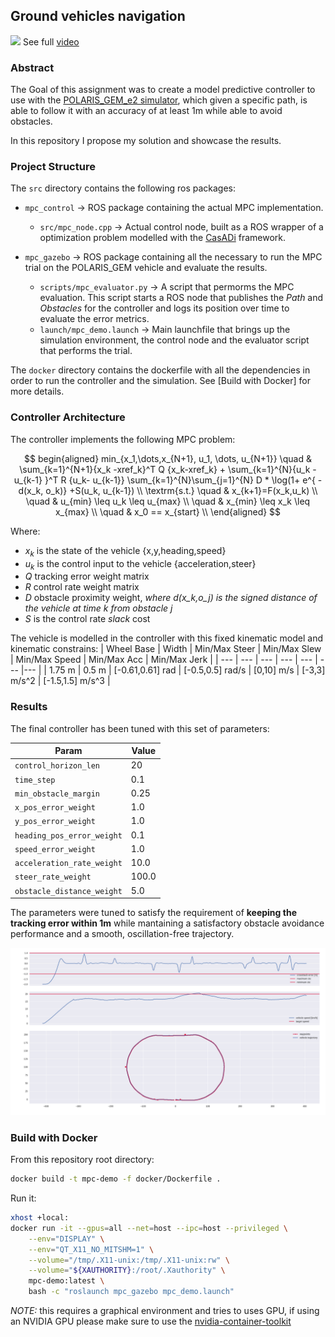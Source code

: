 ## Ground vehicles navigation

<a href="results"><img src="./images/banner.gif" width="600"></a>
See full [video](./mpc_demo.mp4)

### Abstract

The Goal of this assignment was to create a model predictive controller to use with the [POLARIS_GEM_e2 simulator](https://gitlab.engr.illinois.edu/gemillins/POLARIS_GEM_e2), which given a specific path, is able to follow it with an accuracy of at least 1m while able to avoid obstacles.

In this repository I propose my solution and showcase the results.

### Project Structure

The `src` directory contains the following ros packages:
* `mpc_control` -> ROS package containing the actual MPC implementation.
  * `src/mpc_node.cpp` -> Actual control node, built as a ROS wrapper of a optimization problem modelled with the [CasADi](https://web.casadi.org/docs/) framework.

* `mpc_gazebo` -> ROS package containing all the necessary to run the MPC trial on the POLARIS_GEM vehicle and evaluate the results.
  * `scripts/mpc_evaluator.py` -> A script that permorms the MPC evaluation. This script starts a ROS node that publishes the *Path* and *Obstacles* for the controller and logs its position over time to evaluate the error metrics.
  * `launch/mpc_demo.launch` -> Main launchfile that brings up the simulation environment, the control node and the evaluator script that performs the trial.

The `docker` directory contains the dockerfile with all the dependencies in order to run the controller and the simulation. See [Build with Docker] for more details.

### Controller Architecture

The controller implements the following MPC problem:

$$
begin{aligned}
min_{x_1,\dots,x_{N+1}, u_1, \dots, u_{N+1}} \quad & \sum_{k=1}^{N+1}{x_k -xref_k}^T Q {x_k-xref_k} + \sum_{k=1}^{N}{u_k -u_{k-1} }^T R {u_k- u_{k-1}} \sum_{k=1}^{N}\sum_{j=1}^{N} D * \log(1+ e^{ -d(x_k, o_k)} +S(u_k, u_{k-1}) \\
\textrm{s.t.} \quad & x_{k+1}=F(x_k,u_k) \\
\quad & u_{min} \leq u_k \leq u_{max}    \\
\quad & x_{min} \leq x_k \leq x_{max}    \\
\quad & x_0 == x_{start}    \\
\end{aligned}
$$

Where:
* $x_k$ is the state of the vehicle {x,y,heading,speed}
* $u_k$ is the control input to the vehicle {acceleration,steer}
* $Q$ tracking error weight matrix
* $R$ control rate weight matrix
* $D$ obstacle proximity weight, *where d(x_k,o_j) is the signed distance of the vehicle at time k from obstacle j*
* $S$ is the control rate *slack* cost 

The vehicle is modelled in the controller with this fixed kinematic model and kinematic constrains:
| Wheel Base | Width | Min/Max Steer | Min/Max Slew | Min/Max Speed | Min/Max Acc | Min/Max Jerk |
| --- | --- | --- | --- | --- | --- |--- |
| 1.75 m    | 0.5 m    | [-0.61,0.61] rad    | [-0.5,0.5] rad/s    | [0,10] m/s    | [-3,3] m/s^2   |  [-1.5,1.5] m/s^3  |

### Results

The final controller has been tuned with this set of parameters:

| Param | Value |
| --- | --- |
| `control_horizon_len` | 20 |
| `time_step` | 0.1 |
| `min_obstacle_margin ` | 0.25 |
| `x_pos_error_weight` | 1.0 |
| `y_pos_error_weight` | 1.0 |
| `heading_pos_error_weight` | 0.1 |
| `speed_error_weight` | 1.0 |
| `acceleration_rate_weight` | 10.0 |
| `steer_rate_weight` | 100.0 |
| `obstacle_distance_weight` | 5.0 |

The parameters were tuned to satisfy the requirement of **keeping the tracking error within 1m** while mantaining a satisfactory obstacle avoidance performance and a smooth, oscillation-free trajectory.

<a href="results"><img src="./images/results.png" width="720"></a>

### Build with Docker

From this repository root directory:
```bash
docker build -t mpc-demo -f docker/Dockerfile .
```

Run it:
```bash
xhost +local:
docker run -it --gpus=all --net=host --ipc=host --privileged \
    --env="DISPLAY" \
    --env="QT_X11_NO_MITSHM=1" \
    --volume="/tmp/.X11-unix:/tmp/.X11-unix:rw" \
    --volume="${XAUTHORITY}:/root/.Xauthority" \
    mpc-demo:latest \
    bash -c "roslaunch mpc_gazebo mpc_demo.launch"
```
*NOTE:* this requires a graphical environment and tries to uses GPU, if using an NVIDIA GPU please make sure to use the [nvidia-container-toolkit](https://github.com/NVIDIA/nvidia-container-toolkit)
